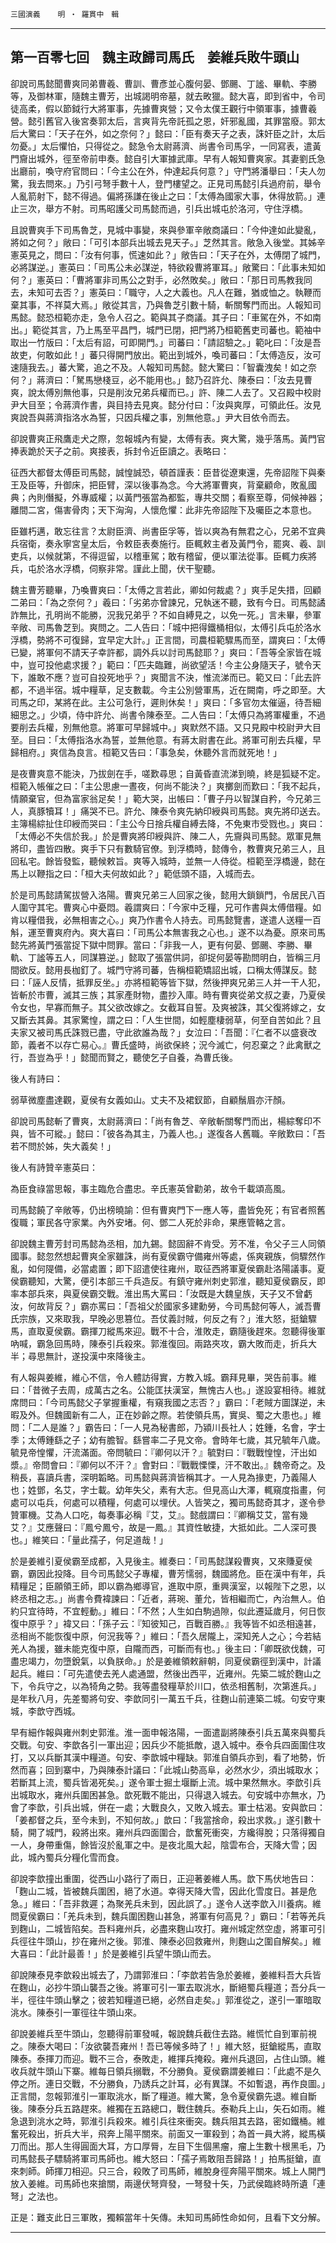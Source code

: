 

`三國演義`　　`明 ‧ 羅貫中　輯`

* * *

## 第一百零七回　魏主政歸司馬氏　姜維兵敗牛頭山

卻說司馬懿聞曹爽同弟曹羲、曹訓、曹彥並心腹何晏、鄧颺、丁謐、畢軌、李勝等，及御林軍，隨魏主曹芳，出城謁明帝墓，就去畋獵。懿大喜，即到省中，令司徒高柔，假以節鉞行大將軍事，先據曹爽營；又令太僕王觀行中領軍事，據曹羲營。懿引舊官入後宮奏郭太后，言爽背先帝託孤之恩，奸邪亂國，其罪當廢。郭太后大驚曰：「天子在外，如之奈何？」懿曰：「臣有奏天子之表，誅奸臣之計，太后勿憂。」太后懼怕，只得從之。懿急令太尉蔣濟、尚書令司馬孚，一同寫表，遣黃門齎出城外，徑至帝前申奏。懿自引大軍據武庫。早有人報知曹爽家。其妻劉氏急出廳前，喚守府官問曰：「今主公在外，仲達起兵何意？」守門將潘舉曰：「夫人勿驚，我去問來。」乃引弓弩手數十人，登門樓望之。正見司馬懿引兵過府前，舉令人亂箭射下，懿不得過。偏將孫謙在後止之曰：「太傅為國家大事，休得放箭。」連止三次，舉方不射。司馬昭護父司馬懿而過，引兵出城屯於洛河，守住浮橋。

且說曹爽手下司馬魯芝，見城中事變，來與參軍辛敞商議曰：「今仲達如此變亂，將如之何？」敞曰：「可引本部兵出城去見天子。」芝然其言。敞急入後堂。其姊辛憲英見之，問曰：「汝有何事，慌速如此？」敞告曰：「天子在外，太傅閉了城門，必將謀逆。」憲英曰：「司馬公未必謀逆，特欲殺曹將軍耳。」敞驚曰：「此事未知如何？」憲英曰：「曹將軍非司馬公之對手，必然敗矣。」敞曰：「那日司馬教我同去，未知可去否？」憲英曰：「職守，人之大義也。凡人在難，猶或恤之。執鞭而棄其事，不祥莫大焉。」敞從其言，乃與魯芝引數十騎，斬關奪門而出。人報知司馬懿。懿恐桓範亦走，急令人召之。範與其子商議。其子曰：「車駕在外，不如南出。」範從其言，乃上馬至平昌門，城門已閉，把門將乃桓範舊吏司蕃也。範袖中取出一竹版曰：「太后有詔，可即開門。」司蕃曰：「請詔驗之。」範叱曰：「汝是吾故吏，何敢如此！」蕃只得開門放出。範出到城外，喚司蕃曰：「太傅造反，汝可速隨我去。」蕃大驚，追之不及。人報知司馬懿。懿大驚曰：「智囊洩矣！如之奈何？」蔣濟曰：「駑馬戀棧豆，必不能用也。」懿乃召許允、陳泰曰：「汝去見曹爽，說太傅別無他事，只是削汝兄弟兵權而已。」許、陳二人去了。又召殿中校尉尹大目至；令蔣濟作書，與目持去見爽。懿分付曰：「汝與爽厚，可領此任。汝見爽說吾與蔣濟指洛水為誓，只因兵權之事，別無他意。」尹大目依令而去。

卻說曹爽正飛鷹走犬之際，忽報城內有變，太傅有表。爽大驚，幾乎落馬。黃門官捧表跪於天子之前。爽接表，拆封令近臣讀之。表略曰：

征西大都督太傅臣司馬懿，誠惶誠恐，頓首謹表：臣昔從遼東還，先帝詔陛下與秦王及臣等，升御床，把臣臂，深以後事為念。今大將軍曹爽，背棄顧命，敗亂國典；內則僭擬，外專威權；以黃門張當為都監，專共交關；看察至尊，伺候神器；離間二宮，傷害骨肉；天下洶洶，人懷危懼：此非先帝詔陛下及囑臣之本意也。

臣雖朽邁，敢忘往言？太尉臣濟、尚書臣孚等，皆以爽為有無君之心，兄弟不宜典兵宿衛，奏永寧宮皇太后，令敕臣表奏施行。臣輒敕主者及黃門令，罷爽、羲、訓吏兵，以候就第，不得逗留，以稽車駕；敢有稽留，便以軍法從事。臣輒力疾將兵，屯於洛水浮橋，伺察非常。謹此上聞，伏干聖聽。

魏主曹芳聽畢，乃喚曹爽曰：「太傅之言若此，卿如何裁處？」爽手足失措，回顧二弟曰：「為之奈何？」羲曰：「劣弟亦曾諫兄，兄執迷不聽，致有今日。司馬懿譎詐無比，孔明尚不能勝，況我兄弟乎？不如自縛見之，以免一死。」言未畢，參軍辛敞、司馬魯芝到。爽問之。二人告曰：「城中把得鐵桶相似，太傅引兵屯於洛水浮橋，勢將不可復歸，宜早定大計。」正言間，司農桓範驟馬而至，謂爽曰：「太傅已變，將軍何不請天子幸許都，調外兵以討司馬懿耶？」爽曰：「吾等全家皆在城中，豈可投他處求援？」範曰：「匹夫臨難，尚欲望活！今主公身隨天子，號令天下，誰敢不應？豈可自投死地乎？」爽聞言不決，惟流涕而已。範又曰：「此去許都，不過半宿。城中糧草，足支數載。今主公別營軍馬，近在闕南，呼之即至。大司馬之印，某將在此。主公可急行，遲則休矣！」爽曰：「多官勿太催逼，待吾細細思之。」少頃，侍中許允、尚書令陳泰至。二人告曰：「太傅只為將軍權重，不過要削去兵權，別無他意。將軍可早歸城中。」爽默然不語。又只見殿中校尉尹大目至。目曰：「太傅指洛水為誓，並無他意。有蔣太尉書在此。將軍可削去兵權，早歸相府。」爽信為良言。桓範又告曰：「事急矣，休聽外言而就死地！」

是夜曹爽意不能決，乃拔劍在手，嗟歎尋思；自黃昏直流涕到曉，終是狐疑不定。桓範入帳催之曰：「主公思慮一晝夜，何尚不能決？」爽擲劍而歎曰：「我不起兵，情願棄官，但為富家翁足矣！」範大哭，出帳曰：「曹子丹以智謀自矜，今兄弟三人，真豚犢耳！」痛哭不已。許允、陳泰令爽先納印綬與司馬懿。爽先將印送去。主簿楊綜扯住印綬而哭曰：「主公今日捨兵權自縛去降，不免東市受戮也。」爽曰：「太傅必不失信於我。」於是曹爽將印綬與許、陳二人，先齎與司馬懿。眾軍見無將印，盡皆四散。爽手下只有數騎官僚。到浮橋時，懿傳令，教曹爽兄弟三人，且回私宅。餘皆發監，聽候敕旨。爽等入城時，並無一人侍從。桓範至浮橋邊，懿在馬上以鞭指之曰：「桓大夫何故如此？」範低頭不語，入城而去。

於是司馬懿請駕拔營入洛陽。曹爽兄弟三人回家之後，懿用大鎖鎖門，令居民八百人圍守其宅。曹爽心中憂悶。羲謂爽曰：「今家中乏糧，兄可作書與太傅借糧。如肯以糧借我，必無相害之心。」爽乃作書令人持去。司馬懿覽書，遂遣人送糧一百斛，運至曹爽府內。爽大喜曰：「司馬公本無害我之心也。」遂不以為憂。原來司馬懿先將黃門張當捉下獄中問罪。當曰：「非我一人，更有何晏、鄧颺、李勝、畢軌、丁謐等五人，同謀篡逆。」懿取了張當供詞，卻捉何晏等勘問明白，皆稱三月間欲反。懿用長枷釘了。城門守將司蕃，告稱桓範矯詔出城，口稱太傅謀反。懿曰：「誣人反情，抵罪反坐。」亦將桓範等皆下獄，然後押爽兄弟三人并一干人犯，皆斬於市曹，滅其三族；其家產財物，盡抄入庫。時有曹爽從弟文叔之妻，乃夏侯令女也，早寡而無子。其父欲改嫁之。女截耳自誓。及爽被誅，其父復將嫁之，女又斷去其鼻。其家驚惶，謂之曰：「人生世間，如輕塵棲弱草，何至自苦如此？且夫家又被司馬氏誅戮已盡，守此欲誰為哉？」女泣曰：「吾聞：『仁者不以盛衰改節，義者不以存亡易心。』曹氏盛時，尚欲保終；況今滅亡，何忍棄之？此禽獸之行，吾豈為乎！」懿聞而賢之，聽使乞子自養，為曹氏後。

後人有詩曰：

弱草微塵盡達觀，夏侯有女義如山。丈夫不及裙釵節，自顧鬚眉亦汗顏。

卻說司馬懿斬了曹爽，太尉蔣濟曰：「尚有魯芝、辛敞斬關奪門而出，楊綜奪印不與，皆不可縱。」懿曰：「彼各為其主，乃義人也。」遂復各人舊職。辛敞歎曰：「吾若不問於姊，失大義矣！」

後人有詩贊辛憲英曰：

為臣食祿當思報，事主臨危合盡忠。辛氏憲英曾勸弟，故令千載頌高風。

司馬懿饒了辛敞等，仍出榜曉諭：但有曹爽門下一應人等，盡皆免死；有官者照舊復職；軍民各守家業。內外安堵。何、鄧二人死於非命，果應管輅之言。

卻說魏主曹芳封司馬懿為丞相，加九錫。懿固辭不肯受。芳不准，令父子三人同領國事。懿忽然想起曹爽全家雖誅，尚有夏侯霸守備雍州等處，係爽親族，倘驟然作亂，如何隄備，必當處置；即下詔遣使往雍州，取征西將軍夏侯霸赴洛陽議事。夏侯霸聽知，大驚，便引本部三千兵造反。有鎮守雍州刺史郭淮，聽知夏侯霸反，即率本部兵來，與夏侯霸交戰。淮出馬大罵曰：「汝既是大魏皇族，天子又不曾虧汝，何故背反？」霸亦罵曰：「吾祖父於國家多建勳勞，今司馬懿何等人，滅吾曹氏宗族，又來取我，早晚必思篡位。吾仗義討賊，何反之有？」淮大怒，挺鎗驟馬，直取夏侯霸。霸揮刀縱馬來迎。戰不十合，淮敗走，霸隨後趕來。忽聽得後軍吶喊，霸急回馬時，陳泰引兵殺來。郭淮復回。兩路夾攻，霸大敗而走，折兵大半；尋思無計，遂投漢中來降後主。

有人報與姜維，維心不信，令人體訪得實，方教入城。霸拜見畢，哭告前事。維曰：「昔微子去周，成萬古之名。公能匡扶漢室，無愧古人也。」遂設宴相待。維就席問曰：「今司馬懿父子掌握重權，有窺我國之志否？」霸曰：「老賊方圖謀逆，未暇及外。但魏國新有二人，正在妙齡之際。若使領兵馬，實吳、蜀之大患也。」維問：「二人是誰？」霸告曰：「一人見為秘書郎，乃潁川長社人；姓鍾，名會，字士季；太傅鍾繇之子；幼有膽智。繇嘗率二子見文帝。會時年七歲，其兄毓年八歲。毓見帝惶懼，汗流滿面。帝問毓曰：『卿何以汗？』毓對曰：『戰戰惶惶，汗出如漿。』帝問會曰：『卿何以不汗？』會對曰：『戰戰慄慄，汗不敢出。』魏帝奇之。及稍長，喜讀兵書，深明韜略。司馬懿與蔣濟皆稱其才。一人見為掾吏，乃義陽人也；姓鄧，名艾，字士載。幼年失父，素有大志。但見高山大澤，輒窺度指畫，何處可以屯兵，何處可以積糧，何處可以埋伏。人皆笑之，獨司馬懿奇其才，遂令參贊軍機。艾為人口吃，每奏事必稱『艾，艾』。懿戲謂曰：『卿稱艾艾，當有幾艾？』艾應聲曰：『鳳兮鳳兮，故是一鳳。』其資性敏捷，大抵如此。二人深可畏也。」維笑曰：「量此孺子，何足道哉！」

於是姜維引夏侯霸至成都，入見後主。維奏曰：「司馬懿謀殺曹爽，又來賺夏侯霸，霸因此投降。目今司馬懿父子專權，曹芳懦弱，魏國將危。臣在漢中有年，兵精糧足；臣願領王師，即以霸為鄉導官，進取中原，重興漢室，以報陛下之恩，以終丞相之志。」尚書令費褘諫曰：「近者，蔣琬、董允，皆相繼而亡，內治無人。伯約只宜待時，不宜輕動。」維曰：「不然；人生如白駒過隙，似此遷延歲月，何日恢復中原乎？」褘又曰：「孫子云：『知彼知己，百戰百勝。』我等皆不如丞相遠甚，丞相尚不能恢復中原，何況我等？」維曰：「吾久居隴上，深知羌人之心；今若結羌人為援，雖未能克復中原，自隴而西，可斷而有也。」後主曰：「卿既欲伐魏，可盡忠竭力，勿墮銳氣，以負朕命。」於是姜維領敕辭朝，同夏侯霸徑到漢中，計議起兵。維曰：「可先遣使去羌人處通盟，然後出西平，近雍州。先築二城於麴山之下，令兵守之，以為犄角之勢。我等盡發糧草於川口，依丞相舊制，次第進兵。」是年秋八月，先差蜀將句安、李歆同引一萬五千兵，往麴山前連築二城。句安守東城，李歆守西城。

早有細作報與雍州刺史郭淮。淮一面申報洛陽，一面遣副將陳泰引兵五萬來與蜀兵交戰。句安、李歆各引一軍出迎；因兵少不能抵敵，退入城中。泰令兵四面圍住攻打，又以兵斷其漢中糧道。句安、李歆城中糧缺。郭淮自領兵亦到，看了地勢，忻然而喜；回到寨中，乃與陳泰計議曰：「此城山勢高阜，必然水少，須出城取水；若斷其上流，蜀兵皆渴死矣。」遂令軍士掘土堰斷上流。城中果然無水。李歆引兵出城取水，雍州兵圍困甚急。歆死戰不能出，只得退入城去。句安城中亦無水，乃會了李歆，引兵出城，併在一處；大戰良久，又敗入城去。軍士枯渴。安與歆曰：「姜都督之兵，至今未到，不知何故。」歆曰：「我當捨命，殺出求救。」遂引數十騎，開了城門，殺將出來。雍州兵四面圍合，歆奮死衝突，方纔得脫；只落得獨自一人，身帶重傷，餘皆沒於亂軍之中。是夜北風大起，陰雲布合，天降大雪；因此，城內蜀兵分糧化雪而食。

卻說李歆撞出重圍，從西山小路行了兩日，正迎著姜維人馬。歆下馬伏地告曰：「麴山二城，皆被魏兵圍困，絕了水道。幸得天降大雪，因此化雪度日。甚是危急。」維曰：「吾非救遲；為聚羌兵未到，因此誤了。」遂令人送李歆入川養病。維問夏侯霸曰：「羌兵未到，魏兵圍困麴山甚急，將軍有何高見？」霸曰：「若等羌兵到麴山，二城皆陷矣。吾料雍州兵，必盡來麴山攻打。雍州城定然空虛，將軍可引兵徑往牛頭山，抄在雍州之後。郭淮、陳泰必回救雍州，則麴山之圍自解矣。」維大喜曰：「此計最善！」於是姜維引兵望牛頭山而去。

卻說陳泰見李歆殺出城去了，乃謂郭淮曰：「李歆若告急於姜維，姜維料吾大兵皆在麴山，必抄牛頭山襲吾之後。將軍可引一軍去取洮水，斷絕蜀兵糧道；吾分兵一半，徑往牛頭山擊之；彼若知糧道已絕，必然自走矣。」郭淮從之，遂引一軍暗取洮水。陳泰引一軍徑往牛頭山來。

卻說姜維兵至牛頭山，忽聽得前軍發喊，報說魏兵截住去路。維慌忙自到軍前視之。陳泰大喝曰：「汝欲襲吾雍州！吾已等候多時了！」維大怒，挺鎗縱馬，直取陳泰。泰揮刀而迎。戰不三合，泰敗走，維揮兵掩殺。雍州兵退回，占住山頭。維收兵就牛頭山下寨。維每日領兵搦戰，不分勝負。夏侯霸謂姜維曰：「此處不是久停之所。連日交戰，不分勝負，乃誘兵之計耳，必有異謀。不如暫退，再作良圖。」正言間，忽報郭淮引一軍取洮水，斷了糧道。維大驚，急令夏侯霸先退。維自斷後。陳泰分兵五路趕來。維獨在五路總口，戰住魏兵。泰勒兵上山，矢石如雨。維急退到洮水之時，郭淮引兵殺來。維引兵往來衝突。魏兵阻其去路，密如鐵桶。維奮死殺出，折兵大半，飛奔上陽平關來。前面又一軍殺到；為首一員大將，縱馬橫刀而出。那人生得圓面大耳，方口厚脣，左目下生個黑瘤，瘤上生數十根黑毛，乃司馬懿長子驃騎將軍司馬師也。維大怒曰：「孺子焉敢阻吾歸路！」拍馬挺鎗，直來刺師。師揮刀相迎。只三合，殺敗了司馬師，維脫身徑奔陽平關來。城上人開門放入姜維。司馬師也來搶關，兩邊伏弩齊發，一弩發十矢，乃武侯臨終時所遺「連弩」之法也。

正是：難支此日三軍敗，獨賴當年十矢傳。未知司馬師性命如何，且看下文分解。

* * *

